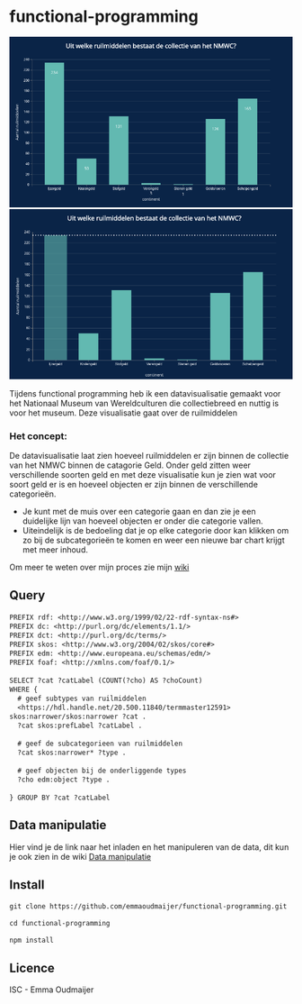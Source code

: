 # functional-programming
![foto](public/images/datavisualisatiekopie.png)
![foto](public/images/datavisualisatiehoverkopie.png)

Tijdens functional programming heb ik een datavisualisatie gemaakt voor het Nationaal Museum van Wereldculturen die collectiebreed en nuttig is voor het museum. Deze visualisatie gaat over de ruilmiddelen 

### Het concept:
De datavisualisatie laat zien hoeveel ruilmiddelen er zijn binnen de collectie van het NMWC binnen de catagorie Geld. Onder geld zitten weer verschillende soorten geld en met deze visualisatie kun je zien wat voor soort geld er is en hoeveel objecten er zijn binnen de verschillende categorieën.

- Je kunt met de muis over een categorie gaan en dan zie je een duidelijke lijn van hoeveel objecten er onder die categorie vallen.
- Uiteindelijk is de bedoeling dat je op elke categorie door kan klikken om zo bij de subcategorieën te komen en weer een nieuwe bar chart krijgt met meer inhoud.

Om meer te weten over mijn proces zie mijn [wiki](https://github.com/emmaoudmaijer/Frontend-applications/wiki/Het-concept-en-het-proces)

## Query
```
PREFIX rdf: <http://www.w3.org/1999/02/22-rdf-syntax-ns#>
PREFIX dc: <http://purl.org/dc/elements/1.1/>
PREFIX dct: <http://purl.org/dc/terms/>
PREFIX skos: <http://www.w3.org/2004/02/skos/core#>
PREFIX edm: <http://www.europeana.eu/schemas/edm/>
PREFIX foaf: <http://xmlns.com/foaf/0.1/>

SELECT ?cat ?catLabel (COUNT(?cho) AS ?choCount) 
WHERE {
  # geef subtypes van ruilmiddelen
  <https://hdl.handle.net/20.500.11840/termmaster12591> skos:narrower/skos:narrower ?cat .
  ?cat skos:prefLabel ?catLabel .

  # geef de subcategorieen van ruilmiddelen
  ?cat skos:narrower* ?type .

  # geef objecten bij de onderliggende types
  ?cho edm:object ?type . 
  
} GROUP BY ?cat ?catLabel
```

## Data manipulatie
Hier vind je de link naar het inladen en het manipuleren van de data, dit kun je ook zien in de wiki
[Data manipulatie](https://github.com/emmaoudmaijer/functional-programming/blob/master/datamanipulation.js)

## Install

```
git clone https://github.com/emmaoudmaijer/functional-programming.git
```
```
cd functional-programming
```
```
npm install
```

## Licence

ISC - Emma Oudmaijer